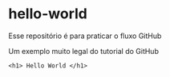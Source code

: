 # hello-world
Esse repositório é para praticar o fluxo GitHub

Um exemplo muito legal do tutorial do GitHub

<!DOCTYPE html>
<html lang="pt-br">
<head>
    <meta charset="UTF-8">
    <meta name="viewport" content="width=device-width, initial-scale=1.0">
    <title>Exemplo</title>
</head>
<body>

    <h1> Hello World </h1>
    
</body>
</html>

